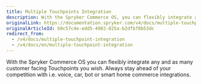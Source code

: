 ```yaml
---
title: Multiple Touchpoints Integration
description: With the Spryker Commerce OS, you can flexibly integrate any and as many customer-facing touchpoints as you wish.
originalLink: https://documentation.spryker.com/v4/docs/multiple-touchpoint-integration
originalArticleId: b0c57c4e-edd5-4982-825a-b2dfbf8b53dc
redirect_from:
  - /v4/docs/multiple-touchpoint-integration
  - /v4/docs/en/multiple-touchpoint-integration
---
```


With the Spryker Commerce OS you can flexibly integrate any and as many customer facing Touchpoints you wish. Always stay ahead of your competition with i.e. voice, car, bot or smart home commerce integrations.
